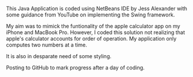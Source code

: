 This Java Application is coded using NetBeans IDE by Jess Alexander with some guidance from YouTube on implementing the Swing framework. 

My aim was to mimick the funtionality of the apple calculator app on my iPhone and MacBook Pro. However,
I coded this solution not realizing that apple's calculator accounts for order of operation. My application
only computes two numbers at a time. 

It is also in desparate need of some styling. 

Posting to GitHub to mark progress after a day of coding. 
